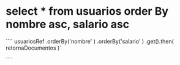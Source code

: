 
# select * from usuarios order By nombre asc, salario asc
´´´´
usuariosRef
   .orderBy('nombre' )
   .orderBy('salario' )
   .get().then( retornaDocumentos )´
   
   ´´´´